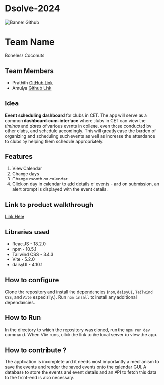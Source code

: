 # Dsolve-2024

![Banner Github](https://github.com/csacet/Dsolve-2024/assets/90597530/365f4d52-fd34-4df5-948d-8e95745a653a)


# Team Name
Boneless Coconuts  

## Team Members
- Prathith [GitHub Link](https://github.com/prethith)
- Amulya [Github Link](https://github.com/AmulyaVinceChemparathy)

## Idea
**Event scheduling dashboard** for clubs in CET. The app will serve as a common **dashboard-cum-interface** where clubs in CET can view the _timings_ and _dates_ of various events in college, even those conducted by other clubs, and schedule accordingly. This will greatly ease the burden of organizing and scheduling such events as well as increase the attendance to clubs by helping them schedule appropriately. 

## Features 
1. View Calendar
2. Change days
3. Change month on calendar
4. Click on day in calendar to add details of events - and on submission, an alert prompt is displayed with the event details. 

## Link to product walkthrough
[Link Here](https://drive.google.com/file/d/15-f-PnDB37dcHzYesNwL1fAkqgUapUl1/view?usp=sharing)

   
## Libraries used
- ReactJS - 18.2.0
- npm - 10.5.1
- Tailwind CSS - 3.4.3
- Vite - 5.2.0
- daisyUI - 4.10.1


## How to configure
Clone the repository and install the dependencies (`npm`, `daisyUI`, `Tailwind CSS`, and `Vite` especially.). Run ``` npm insall ``` to install any additional dependancies.

## How to Run
In the directory to which the repository was cloned, run the ``` npm run dev ``` command. When Vite runs, click the link to the local server to view the app. 

## How to contribute ? 
The application is incomplete and it needs most importantly a mechanism to save the events and render the saved events onto the calendar GUI. 
A database to store the events and event details and an API to fetch this data to the front-end is also necessary. 

